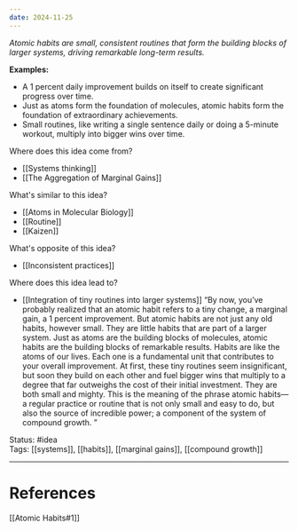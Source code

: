 ```yaml
---
date: 2024-11-25
---
```

_Atomic habits are small, consistent routines that form the building blocks of larger systems, driving remarkable long-term results._

**Examples:**
- A 1 percent daily improvement builds on itself to create significant progress over time.
- Just as atoms form the foundation of molecules, atomic habits form the foundation of extraordinary achievements.
- Small routines, like writing a single sentence daily or doing a 5-minute workout, multiply into bigger wins over time.

Where does this idea come from?  
- [[Systems thinking]]
- [[The Aggregation of Marginal Gains]]

What's similar to this idea?  
- [[Atoms in Molecular Biology]]
- [[Routine]]
- [[Kaizen]]

What's opposite of this idea?  
- [[Inconsistent practices]]

Where does this idea lead to?  
- [[Integration of tiny routines into larger systems]]
“By now, you’ve probably realized that an atomic habit refers to a tiny change, a marginal gain, a 1 percent improvement. But atomic habits are not just any old habits, however small. They are little habits that are part of a larger system. Just as atoms are the building blocks of molecules, atomic habits are the building blocks of remarkable results.
Habits are like the atoms of our lives. Each one is a fundamental unit that contributes to your overall improvement. At first, these tiny routines seem insignificant, but soon they build on each other and fuel bigger wins that multiply to a degree that far outweighs the cost of their initial investment. They are both small and mighty. This is the meaning of the phrase atomic habits—a regular practice or routine that is not only small and easy to do, but also the source of incredible power; a component of the system of compound growth.
”

Status: #idea  
Tags: [[systems]], [[habits]], [[marginal gains]], [[compound growth]]

---
# References
[[Atomic Habits#1]]